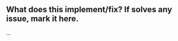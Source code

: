 What does this implement/fix? If solves any issue, mark it here.
---------------------------------------------------
…